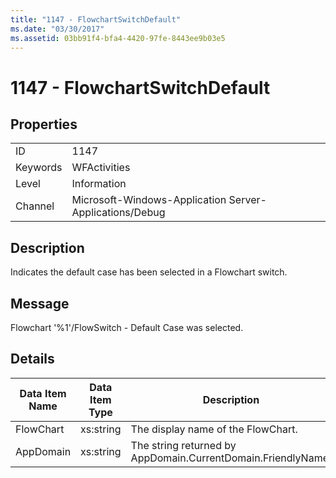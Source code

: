 ```yaml
---
title: "1147 - FlowchartSwitchDefault"
ms.date: "03/30/2017"
ms.assetid: 03bb91f4-bfa4-4420-97fe-8443ee9b03e5
---
```

# 1147 - FlowchartSwitchDefault
## Properties  
  
|||  
|-|-|  
|ID|1147|  
|Keywords|WFActivities|  
|Level|Information|  
|Channel|Microsoft-Windows-Application Server-Applications/Debug|  
  
## Description  
 Indicates the default case has been selected in a Flowchart switch.  
  
## Message  
 Flowchart '%1'/FlowSwitch - Default Case was selected.  
  
## Details  
  
|Data Item Name|Data Item Type|Description|  
|--------------------|--------------------|-----------------|  
|FlowChart|xs:string|The display name of the FlowChart.|  
|AppDomain|xs:string|The string returned by AppDomain.CurrentDomain.FriendlyName.|
